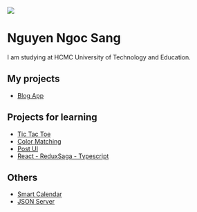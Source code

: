 ![](https://i.ibb.co/m4rkydj/1080x360.jpg)

# Nguyen Ngoc Sang

I am studying at HCMC University of Technology and Education.

## My projects
  - [Blog App](https://blogapp-nns.vercel.app)

## Projects for learning
  - [Tic Tac Toe](https://github.com/ngocsang1201/tic-tac-toe)
  - [Color Matching](https://github.com/ngocsang1201/color-matching)
  - [Post UI](https://github.com/ngocsang1201/post-ui)
  - [React - ReduxSaga - Typescript](https://github.com/ngocsang1201/redux-saga-typescript)

## Others
  - [Smart Calendar](https://github.com/ngocsang1201/smart-calendar)
  - [JSON Server](https://github.com/ngocsang1201/json-server)

